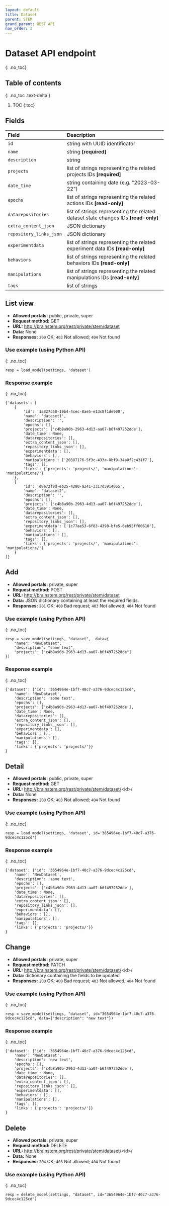 ```yaml
---
layout: default
title: Dataset
parent: STEM
grand_parent: REST API
nav_order: 2
---
```


# Dataset API endpoint
{: .no_toc}

## Table of contents
{: .no_toc .text-delta }

1. TOC
{:toc}

## Fields

| Field        | Description  |
|:-------------|:-------------|
| `id` | string with UUID identificator |
| `name` | string **[required]** |
| `description` | string |
| `projects` | list of strings representing the related projects IDs **[required]** |
| `date_time` | string containing date (e.g. "2023-03-22") |
| `epochs` | list of strings representing the related actions IDs **[read-only]** |
| `datarepositories` | list of strings representing the related dataset state changes IDs **[read-only]** |
| `extra_content_json` | JSON dictionary |
| `repository_links_json` | JSON dictionary |
| `experimentdata` | list of strings representing the related experiment data IDs **[read-only]** |
| `behaviors` | list of strings representing the related behaviors IDs **[read-only]** |
| `manipulations` | list of strings representing the related manipulations IDs **[read-only]** |
| `tags` | list of strings |



## List view
- **Allowed portals:** public, private, super
- **Request method:** GET
- **URL:** http://brainstem.org/rest/private/stem/dataset
- **Data:** None
- **Responses:** `200` OK; `403` Not allowed; `404` Not found

### Use example (using Python API)
{: .no_toc}

```
resp = load_model(settings, 'dataset')
```

### Response example
{: .no_toc}

```
{'datasets': [
    {
        'id': '1a827c68-19b4-4cec-8ae5-e13c8f1de900',
        'name': 'dataset1',
        'description': '',
        'epochs': [],
        'projects': ['c4b8a90b-2963-4d13-aa07-b6f497252dde'],
        'date_time': None,
        'datarepositories': [],
        'extra_content_json': [],
        'repository_links_json': [],
        'experimentdata': [],
        'behaviors': [],
        'manipulations': ['20387176-5f3c-433a-8bf9-34a0f2c431f7'],
        'tags': [],
        'links': {'projects': 'projects/', 'manipulations': 'manipulations/'}
    },
    {
        'id': 'd8e72f9d-eb25-4280-a241-3317d5914055',
        'name': 'dataset2',
        'description': '',
        'epochs': [],
        'projects': ['c4b8a90b-2963-4d13-aa07-b6f497252dde'],
        'date_time': None,
        'datarepositories': [],
        'extra_content_json': [],
        'repository_links_json': [],
        'experimentdata': ['1c77ae53-6f83-4398-bfe5-6eb95ff00610'],
        'behaviors': [],
        'manipulations': [],
        'tags': [],
        'links': {'projects': 'projects/', 'manipulations': 'manipulations/'}
    }
]}
```


## Add
- **Allowed portals:** private, super
- **Request method:** POST
- **URL:** http://brainstem.org/rest/private/stem/dataset
- **Data:** JSON dictionary containing at least the required fields.
- **Responses:** `201` OK; `400` Bad request; `403` Not allowed; `404` Not found


### Use example (using Python API)
{: .no_toc}

```
resp = save_model(settings, "dataset",  data={
	"name": "NewDataset", 
	"description": "some text",  
	"projects": ["c4b8a90b-2963-4d13-aa07-b6f497252dde"]
})
```

### Response example
{: .no_toc}

```
{'dataset': {'id': '3654964e-1bf7-40c7-a376-9dcec4c125cd',
    'name': 'NewDataset',
    'description': 'some text',
    'epochs': [],
    'projects': ['c4b8a90b-2963-4d13-aa07-b6f497252dde'],
    'date_time': None,
    'datarepositories': [],
    'extra_content_json': [],
    'repository_links_json': [],
    'experimentdata': [],
    'behaviors': [],
    'manipulations': [],
    'tags': [],
    'links': {'projects': 'projects/'}}
}
```


## Detail
- **Allowed portals:** public, private, super
- **Request method:** GET
- **URL:** http://brainstem.org/rest/private/stem/dataset/<id\>/
- **Data:** None
- **Responses:** `200` OK; `403` Not allowed; `404` Not found

### Use example (using Python API)
{: .no_toc}

```
resp = load_model(settings, 'dataset', id='3654964e-1bf7-40c7-a376-9dcec4c125cd')
```

### Response example
{: .no_toc}

```
{'dataset': {'id': '3654964e-1bf7-40c7-a376-9dcec4c125cd',
    'name': 'NewDataset',
    'description': 'some text',
    'epochs': [],
    'projects': ['c4b8a90b-2963-4d13-aa07-b6f497252dde'],
    'date_time': None,
    'datarepositories': [],
    'extra_content_json': [],
    'repository_links_json': [],
    'experimentdata': [],
    'behaviors': [],
    'manipulations': [],
    'tags': [],
    'links': {'projects': 'projects/'}}
}
```


## Change
- **Allowed portals:** private, super
- **Request method:** PATCH
- **URL:** http://brainstem.org/rest/private/stem/dataset/<id\>/
- **Data:** dictionary containing the fields to be updated
- **Responses:** `200` OK; `400` Bad request; `403` Not allowed; `404` Not found


### Use example (using Python API)
{: .no_toc}

```
resp = save_model(settings, "dataset", id="3654964e-1bf7-40c7-a376-9dcec4c125cd", data={"description": "new text"})
```

### Response example
{: .no_toc}

```
{'dataset': {'id': '3654964e-1bf7-40c7-a376-9dcec4c125cd',
    'name': 'NewDataset',
    'description': 'new text',
    'epochs': [],
    'projects': ['c4b8a90b-2963-4d13-aa07-b6f497252dde'],
    'date_time': None,
    'datarepositories': [],
    'extra_content_json': [],
    'repository_links_json': [],
    'experimentdata': [],
    'behaviors': [],
    'manipulations': [],
    'tags': [],
    'links': {'projects': 'projects/'}}
}
```


## Delete
- **Allowed portals:** private, super
- **Request method:** DELETE
- **URL:** http://brainstem.org/rest/private/stem/dataset/<id\>/
- **Data:** None
- **Responses:** `204` OK; `403` Not allowed; `404` Not found


### Use example (using Python API)
{: .no_toc}

```
resp = delete_model(settings, "dataset", id="3654964e-1bf7-40c7-a376-9dcec4c125cd")
``` 
